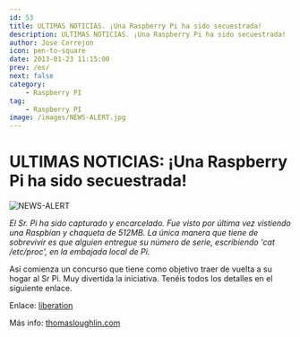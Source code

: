 ```yaml
---
id: 53
title: ULTIMAS NOTICIAS. ¡Una Raspberry Pi ha sido secuestrada!
description: ULTIMAS NOTICIAS. ¡Una Raspberry Pi ha sido secuestrada!
author: Jose Cerrejon
icon: pen-to-square
date: 2013-01-23 11:15:00
prev: /es/
next: false
category:
    - Raspberry PI
tag:
    - Raspberry PI
image: /images/NEWS-ALERT.jpg
---
```


# ULTIMAS NOTICIAS: ¡Una Raspberry Pi ha sido secuestrada!

![NEWS-ALERT](/images/NEWS-ALERT.jpg)

_El Sr. Pi ha sido capturado y encarcelado. Fue visto por última vez vistiendo una Raspbian y chaqueta de 512MB. La única manera que tiene de sobrevivir es que alguien entregue su número de serie, escribiendo 'cat /etc/proc', en la embajada local de Pi._

Así comienza un concurso que tiene como objetivo traer de vuelta a su hogar al Sr Pi. Muy divertida la iniciativa. Tenéis todos los detalles en el siguiente enlace.

Enlace: [liberation](https://thomasloughlin.com/liberation/)

Más info: [thomasloughlin.com](https://thomasloughlin.com/liberate-mr-pi-contest-day-1-update/)
